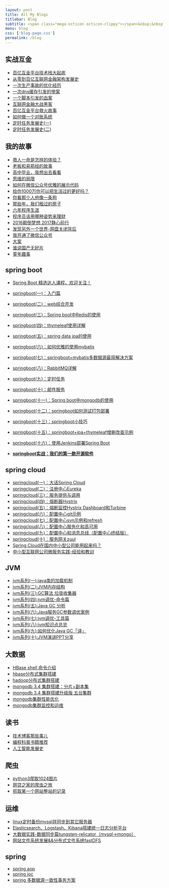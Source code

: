 ```yaml
---
layout: post
title: All My Blogs
titlebar: Blog
subtitle: <span class="mega-octicon octicon-clippy"></span>&nbsp;&nbsp; Take notes about everything new
menu: blog
css: ['blog-page.css']
permalink: /blog
---
```



## 实战互金

- [百亿互金平台技术栈大起底](https://785721099.github.io/arch/2017/06/30/technology-stack.html)
- [从零到百亿互联网金融架构发展史](https://785721099.github.io/%E6%9E%B6%E6%9E%84/2017/01/10/%E4%BB%8E%E9%9B%B6%E5%88%B0%E7%99%BE%E4%BA%BF%E4%BA%92%E8%81%94%E7%BD%91%E9%87%91%E8%9E%8D%E6%9E%B6%E6%9E%84%E5%8F%91%E5%B1%95%E5%8F%B2.html)
- [一次生产事故的优化经历](https://785721099.github.io/%E4%BC%98%E5%8C%96/2017/02/06/%E4%B8%80%E6%AC%A1%E7%94%9F%E4%BA%A7%E4%BA%8B%E6%95%85%E7%9A%84%E4%BC%98%E5%8C%96%E7%BB%8F%E5%8E%86.html)  
- [一次dns缓存引发的惨案](https://785721099.github.io/%E4%BC%98%E5%8C%96/2017/02/09/%E4%B8%80%E6%AC%A1dns%E7%BC%93%E5%AD%98%E5%BC%95%E5%8F%91%E7%9A%84%E6%83%A8%E6%A1%88.html)  
- [一个脚本引发的血案](https://785721099.github.io/%E4%BC%98%E5%8C%96/2017/02/12/%E4%B8%80%E4%B8%AA%E8%84%9A%E6%9C%AC%E5%BC%95%E5%8F%91%E7%9A%84%E8%A1%80%E6%A1%88.html)  
- [互联网金融大战黑客](https://785721099.github.io/%E4%BC%98%E5%8C%96/2017/02/15/%E4%BA%92%E8%81%94%E7%BD%91%E9%87%91%E8%9E%8D%E5%A4%A7%E6%88%98%E9%BB%91%E5%AE%A2.html)  
- [百亿互金平台救火故事](https://785721099.github.io/%E4%BC%98%E5%8C%96/2017/02/16/%E7%99%BE%E4%BA%BF%E4%BA%92%E9%87%91%E5%B9%B3%E5%8F%B0%E6%95%91%E7%81%AB%E6%95%85%E4%BA%8B.html)  
- [如何做一个对账系统](https://785721099.github.io/pay/2017/06/13/reconciliation-system.html)  
- [定时任务发展史(一)](https://785721099.github.io/java/2017/06/28/timer-task-develop-1.html)  
- [定时任务发展史(二)](https://785721099.github.io/java/2017/06/29/timer-task-develop-2.html)  

## 我的故事

- [救人一命是怎样的体验？](https://785721099.github.io/life/2017/06/25/save-a-life.html)  
- [老板和易筋经的故事](https://785721099.github.io/blog/2017/09/17/boss-anxious.html)  
- [高中毕业，我想出去看看](https://785721099.github.io/life/2017/07/03/pingjing-life.html)  
- [思维的局限](https://785721099.github.io/life/2017/05/19/Limitations-of-thinking.html)
- [如何在微信公众号优雅的展示代码](https://785721099.github.io/other/2017/05/15/wechat-markdown.html)
- [给你1000万你可以把生活过的更好吗？](https://785721099.github.io/life/2017/05/05/1000-and-life.html)
- [你看那个人他像一条狗](https://785721099.github.io/career/2017/03/26/programmer-confused.html)
- [那些年，我们租过的房子](https://785721099.github.io/life/2017/04/21/house-rented.html)
- [六年程序生涯](https://785721099.github.io/%E5%85%AD%E5%B9%B4/2016/11/20/%E5%85%AD%E5%B9%B4%E7%A8%8B%E5%BA%8F%E7%94%9F%E6%B6%AF.html)
- [程序员该用哪种姿势来理财](https://785721099.github.io/%E7%94%9F%E6%B4%BB/2016/05/08/%E7%A8%8B%E5%BA%8F%E5%91%98%E8%AF%A5%E7%94%A8%E5%93%AA%E7%A7%8D%E5%A7%BF%E5%8A%BF%E6%9D%A5%E7%90%86%E8%B4%A2.html)
- [2016颠倒梦想,2017静心前行](https://785721099.github.io/%E7%94%9F%E6%B4%BB/2017/01/01/2016%E9%A2%A0%E5%80%92%E6%A2%A6%E6%83%B3,2017%E9%9D%99%E5%BF%83%E5%89%8D%E8%A1%8C.html)
- [发现另外一个世界-网盘关闭背后](https://785721099.github.io/%E7%94%9F%E6%B4%BB/2017/01/18/%E5%8F%91%E7%8E%B0%E5%8F%A6%E5%A4%96%E4%B8%80%E4%B8%AA%E4%B8%96%E7%95%8C.html)
- [我开通了微信公众号](https://785721099.github.io/life/2017/04/26/open-wechat.html)
- [大案](https://785721099.github.io/life/2017/07/06/big-case.html)  
- [谁说国产无好片](https://785721099.github.io/movie/2017/08/06/china-good-movie.html)  
- [童年趣事](https://785721099.github.io/life/2017/07/29/childhood-fun.html)  


## spring boot 

- [Spring Boot 精选达人课程，欢迎关注！](http://gitbook.cn/gitchat/column/59f5daa149cd4330613605ba)  
- [springboot(一)：入门篇](https://785721099.github.io/springboot/2016/01/06/springboot(%E4%B8%80)-%E5%85%A5%E9%97%A8%E7%AF%87.html)
- [springboot(二)：web综合开发](https://785721099.github.io/springboot/2016/02/03/springboot(%E4%BA%8C)-web%E7%BB%BC%E5%90%88%E5%BC%80%E5%8F%91.html)
- [springboot(三)：Spring boot中Redis的使用](https://785721099.github.io/springboot/2016/03/06/springboot(%E4%B8%89)-Spring-Boot%E4%B8%ADRedis%E7%9A%84%E4%BD%BF%E7%94%A8.html)
- [springboot(四)：thymeleaf使用详解](https://785721099.github.io/springboot/2016/05/01/springboot(%E5%9B%9B)-thymeleaf%E4%BD%BF%E7%94%A8%E8%AF%A6%E8%A7%A3.html)
- [springboot(五)：spring data jpa的使用](https://785721099.github.io/springboot/2016/08/20/springboot(%E4%BA%94)-spring-data-jpa%E7%9A%84%E4%BD%BF%E7%94%A8.html)
- [springboot(六)：如何优雅的使用mybatis](https://785721099.github.io/springboot/2016/11/06/springboot(%E5%85%AD)-%E5%A6%82%E4%BD%95%E4%BC%98%E9%9B%85%E7%9A%84%E4%BD%BF%E7%94%A8mybatis.html)
- [springboot(七)：springboot+mybatis多数据源最简解决方案](https://785721099.github.io/springboot/2016/11/25/springboot(%E4%B8%83)-springboot+mybatis%E5%A4%9A%E6%95%B0%E6%8D%AE%E6%BA%90%E6%9C%80%E7%AE%80%E8%A7%A3%E5%86%B3%E6%96%B9%E6%A1%88.html)
- [springboot(八)：RabbitMQ详解](https://785721099.github.io/springboot/2016/11/30/springboot(%E5%85%AB)-RabbitMQ%E8%AF%A6%E8%A7%A3.html)
- [springboot(九)：定时任务](https://785721099.github.io/springboot/2016/12/02/springboot(%E4%B9%9D)-%E5%AE%9A%E6%97%B6%E4%BB%BB%E5%8A%A1.html)
- [springboot(十)：邮件服务](https://785721099.github.io/springboot/2017/05/06/springboot-mail.html)
- [springboot(十一)：Spring boot中mongodb的使用](https://785721099.github.io/springboot/2017/05/08/springboot-mongodb.html)
- [springboot(十二)：springboot如何测试打包部署](https://785721099.github.io/springboot/2017/05/09/springboot-deploy.html)
- [springboot(十三)：springboot小技巧](https://785721099.github.io/springboot/2017/06/22/springboot-tips.html)
- [springboot(十五)：springboot+jpa+thymeleaf增删改查示例](https://785721099.github.io/springboot/2017/09/23/spring-boot-jpa-thymeleaf-curd.html)  
- [springboot(十六)：使用Jenkins部署Spring Boot](https://785721099.github.io/springboot/2017/11/11/springboot-jenkins.html)

- **[springboot实战：我们的第一款开源软件](https://785721099.github.io/springboot/2016/09/26/springboot%E5%AE%9E%E6%88%98-%E6%88%91%E4%BB%AC%E7%9A%84%E7%AC%AC%E4%B8%80%E6%AC%BE%E5%BC%80%E6%BA%90%E8%BD%AF%E4%BB%B6.html)**

## spring cloud 

- [springcloud(一)：大话Spring Cloud](https://785721099.github.io/springcloud/2017/05/01/simple-springcloud.html)
- [springcloud(二)：注册中心Eureka](https://785721099.github.io/springcloud/2017/05/10/springcloud-eureka.html)
- [springcloud(三)：服务提供与调用](https://785721099.github.io/springcloud/2017/05/12/eureka-provider-constomer.html)
- [springcloud(四)：熔断器Hystrix](https://785721099.github.io/springcloud/2017/05/16/springcloud-hystrix.html)
- [springcloud(五)：熔断监控Hystrix Dashboard和Turbine](https://785721099.github.io/springcloud/2017/05/18/hystrix-dashboard-turbine.html)
- [springcloud(六)：配置中心git示例](https://785721099.github.io/springcloud/2017/05/22/springcloud-config-git.html)
- [springcloud(七)：配置中心svn示例和refresh](https://785721099.github.io/springcloud/2017/05/23/springcloud-config-svn-refresh.html)
- [springcloud(八)：配置中心服务化和高可用](https://785721099.github.io/springcloud/2017/05/25/springcloud-config-eureka.html)
- [springcloud(九)：配置中心和消息总线（配置中心终结版）](https://785721099.github.io/springcloud/2017/05/26/springcloud-config-eureka-bus.html)
- [springcloud(十)：服务网关zuul](https://785721099.github.io/springcloud/2017/06/01/gateway-service-zuul.html)  
- [Spring Cloud在国内中小型公司能用起来吗？](https://785721099.github.io/springcloud/2017/09/11/can-use-springcloud.html)   
- [中小型互联网公司微服务实践-经验和教训](https://785721099.github.io/springcloud/2017/10/19/micro-service-practice.html)


## JVM

- [jvm系列(一):java类的加载机制](https://785721099.github.io/jvm/2017/08/19/class-loading-principle.html)
- [jvm系列(二):JVM内存结构](https://785721099.github.io/jvm/2017/08/25/jvm-memory-structure.html)
- [jvm系列(三):GC算法 垃圾收集器](https://785721099.github.io/jvm/2017/08/29/GC-garbage-collection.html)
- [jvm系列(四):jvm调优-命令篇](https://785721099.github.io/jvm/2017/09/03/jvm-command.html)
- [jvm系列(五):Java GC 分析](https://785721099.github.io/jvm/2017/09/18/GC-Analysis.html)
- [jvm系列(六):Java服务GC参数调优案例](https://785721099.github.io/jvm/2017/09/19/GC-tuning.html)
- [jvm系列(七):jvm调优-工具篇](https://785721099.github.io/java/2017/02/22/jvm-tool.html)
- [jvm系列(八):jvm知识点总览](https://785721099.github.io/java/2017/03/01/jvm-overview.html)
- [jvm系列(九):如何优化Java GC「译」](https://785721099.github.io/jvm/2017/09/21/How-to-optimize-Java-GC.html)
- [jvm系列(十):JVM演讲PPT分享](https://785721099.github.io/jvm/2017/09/30/jvm-ppt.html)



## 大数据

- [HBase shell 命令介绍](https://785721099.github.io/hbase/2017/07/28/hbase-shell.html)  
- [hbase分布式集群搭建](https://785721099.github.io/hbase/2017/07/25/hbase-cluster-setup.html)  
- [hadoop分布式集群搭建](https://785721099.github.io/hadoop/2017/07/24/hadoop-cluster-setup.html) 
- [mongodb 3.4 集群搭建：分片+副本集](https://785721099.github.io/mongodb/2017/08/05/mongodb-cluster-setup.html)  
- [mongodb 3.4 集群搭建升级版 五台集群](https://785721099.github.io/mongodb/2017/08/16/install-mongodb-cluster.html)  
- [mongodb集群性能优化](https://785721099.github.io/mongodb/2017/09/01/mongodb-performance-optimization.html)  
- [mongodb集群监控和运维](https://785721099.github.io/mongodb/2017/09/06/mongodb-operation.html) 


## 读书

- [技术博客那些事儿](https://785721099.github.io/tech/2017/07/16/operating-technology-blog.html)  
- [编程科普书籍推荐](https://785721099.github.io/book/2017/06/06/book-list.html)
- [人工智能发展史](https://785721099.github.io/book/2017/06/10/intelligent-age.html)


## 爬虫

- [python3爬取1024图片](https://785721099.github.io/python/2016/10/30/python3%E7%88%AC%E5%8F%961024%E5%9B%BE%E7%89%87.html)
- [网贷之家的爬虫之旅](http://www.cnblogs.com/ityouknow/p/4423998.html)
- [抓取某一个网站整站的记录](http://www.cnblogs.com/ityouknow/p/5446199.html)


## 运维

- [linux定时备份mysql并同步到其它服务器](https://785721099.github.io/mysql/2016/09/09/linux%E5%AE%9A%E6%97%B6%E5%A4%87%E4%BB%BDmysql%E5%B9%B6%E5%90%8C%E6%AD%A5%E5%88%B0%E5%85%B6%E5%AE%83%E6%9C%8D%E5%8A%A1%E5%99%A8.html)
- [Elasticsearch、Logstash、Kibana搭建统一日志分析平台](http://www.cnblogs.com/ityouknow/p/4933103.html)
- [大数据实践-数据同步篇tungsten-relicator（mysql-&gt;mongo）](http://www.cnblogs.com/ityouknow/p/4918164.html)
- [网站文件系统发展&&分布式文件系统fastDFS](http://www.cnblogs.com/ityouknow/p/5344857.html)


## spring 

- [spring aop](http://www.cnblogs.com/ityouknow/p/5329550.html)
- [spring ioc](http://www.cnblogs.com/ityouknow/p/5311360.html)
- [spring 多数据源一致性事务方案](http://www.cnblogs.com/ityouknow/p/4977136.html)

